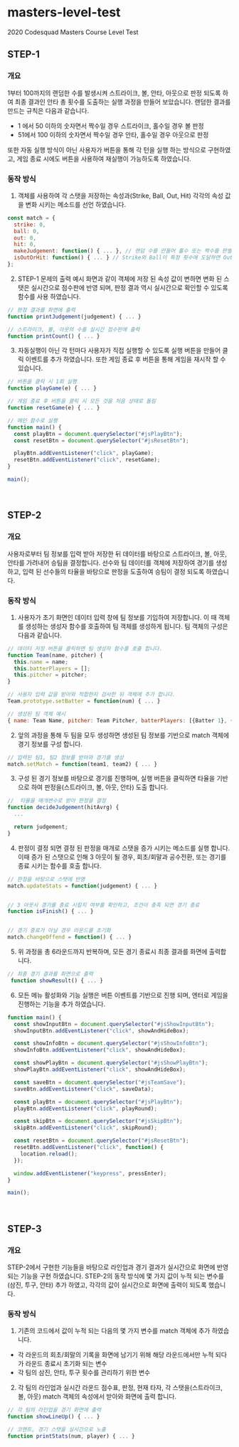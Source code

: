 # masters-level-test

2020 Codesquad Masters Course Level Test
<br/>

## STEP-1

### 개요

1부터 100까지의 랜덤한 수를 발생시켜 스트라이크, 볼, 안타, 아웃으로 판정 되도록 하여 최종 결과인 안타 총 횟수를 도출하는 실행 과정을 만들어 보았습니다.
랜덤한 결과를 만드는 규칙은 다음과 같습니다.

- 1 에서 50 이하의 숫자면서 짝수일 경우 스트라이크, 홀수일 경우 볼 판정
- 51에서 100 이하의 숫자면서 짝수일 경우 안타, 홀수일 경우 아웃으로 판정

또한 자동 실행 방식이 아닌 사용자가 버튼을 통해 각 턴을 실행 하는 방식으로 구현하였고, 게임 종료 시에도 버튼을 사용하여 재실행이 가능하도록 하였습니다.
<br/>

### 동작 방식

1. 객체를 사용하여 각 스탯을 저장하는 속성과(Strike, Ball, Out, Hit) 각각의 속성 값을 변화 시키는 메소드를 선언 하였습니다.

```js
const match = {
  strike: 0,
  ball: 0,
  out: 0,
  hit: 0,
  makeJudgement: function() { ... }, // 랜덤 수를 만들어 홀수 또는 짝수를 판별하고, 그에 따라 판정을 발생 시킴
  isOutOrHit: function() { ... } // Strike와 Ball이 특정 횟수에 도달하면 Out과 Hit 증가
};
```

2. STEP-1 문제의 출력 예시 화면과 같이 객체에 저장 된 속성 값이 변하면 변화 된 스탯은 실시간으로 점수판에 반영 되며, 판정 결과 역시 실시간으로 확인할 수 있도록 함수를 사용 하였습니다.

```js
// 판정 결과를 화면에 출력
function printJudgement(judgement) { ... }

// 스트라이크, 볼, 아웃의 수를 실시간 점수판에 출력
function printCount() { ... }
```

3. 자동실행이 아닌 각 턴마다 사용자가 직접 실행할 수 있도록 실행 버튼을 만들어 클릭 이벤트를 추가 하였습니다. 또한 게임 종료 후 버튼을 통해 게임을 재시작 할 수 있습니다.

```js
// 버튼을 클릭 시 1회 실행
function playGame(e) { ... }

// 게임 종료 후 버튼을 클릭 시 모든 것을 처음 상태로 돌림
function resetGame(e) { ... }

// 메인 함수로 실행
function main() {
  const playBtn = document.querySelector("#jsPlayBtn");
  const resetBtn = document.querySelector("#jsResetBtn");

  playBtn.addEventListener("click", playGame);
  resetBtn.addEventListener("click", resetGame);
}

main();
```

<br/>

## STEP-2

### 개요

사용자로부터 팀 정보를 입력 받아 저장한 뒤 데이터를 바탕으로 스트라이크, 볼, 아웃, 안타를 가려내어 승팀을 결정합니다.
선수와 팀 데이터를 객체에 저장하여 경기를 생성하고, 입력 된 선수들의 타율을 바탕으로 판정을 도출하여 승팀이 결정 되도록 하였습니다.
<br/>

### 동작 방식

1. 사용자가 초기 화면인 데이터 입력 창에 팀 정보를 기입하여 저장합니다. 이 때 객체를 생성하는 생성자 함수를 호출하여 팀 객체를 생성하게 됩니다. 팀 객체의 구성은 다음과 같습니다.

```js
// 데이터 저장 버튼을 클릭하면 팀 생성자 함수를 호출 합니다.
function Team(name, pitcher) {
  this.name = name;
  this.batterPlayers = [];
  this.pitcher = pitcher;
}

// 사용자 입력 값을 받아와 적합한지 검사한 뒤 객체에 추가 합니다.
Team.prototype.setBatter = function(num) { ... }

// 생성된 팀 객체 예시
{ name: Team Name, pitcher: Team Pitcher, batterPlayers: [{Batter 1}, {Batter 2}, {Batter 3}, ... ] }
```

2. 앞의 과정을 통해 두 팀을 모두 생성하면 생성된 팀 정보를 기반으로 match 객체에 경기 정보를 구성 합니다.

```js
// 입력된 팀1, 팀2 정보를 받아와 경기를 생성
match.setMatch = function(team1, team2) { ... }
```

3. 구성 된 경기 정보를 바탕으로 경기를 진행하며, 실행 버튼을 클릭하면 타율을 기반으로 하여 판정을(스트라이크, 볼, 아웃, 안타) 도출 합니다.

```js
//  타율을 매개변수로 받아 판정을 결정
function decideJudgement(hitAvrg) {
  ...

  return judgement;
}
```

4. 판정이 결정 되면 결정 된 판정을 매개로 스탯을 증가 시키는 메소드를 실행 합니다. 이때 증가 된 스탯으로 인해 3 아웃이 될 경우, 회초/회말과 공수전환, 또는 경기를 종료 시키는 함수를 호출 합니다.

```js
// 판정을 바탕으로 스탯에 반영
match.updateStats = function(judgement) { ... }


// 3 아웃시 경기를 종료 시킬지 여부를 확인하고, 조건이 충족 되면 경기 종료
function isFinish() { ... }


// 경기 종료가 아닐 경우 라운드를 초기화
match.changeOffend = function() { ... }
```

5. 위 과정을 총 6라운드까지 반복하며, 모든 경기 종료시 최종 결과를 화면에 출력합니다.

```js
// 최종 경기 결과를 화면으로 출력
 function showResult() { ... }
```

6. 모든 메뉴 활성화와 기능 실행은 버튼 이벤트를 기반으로 진행 되며, 엔터로 게임을 진행하는 기능을 추가 하였습니다.

```js
function main() {
  const showInputBtn = document.querySelector("#jsShowInputBtn");
  showInputBtn.addEventListener("click", showAndHideBox);

  const showInfoBtn = document.querySelector("#jsShowInfoBtn");
  showInfoBtn.addEventListener("click", showAndHideBox);

  const showPlayBtn = document.querySelector("#jsShowPlayBtn");
  showPlayBtn.addEventListener("click", showAndHideBox);

  const saveBtn = document.querySelector("#jsTeamSave");
  saveBtn.addEventListener("click", saveData);

  const playBtn = document.querySelector("#jsPlayBtn");
  playBtn.addEventListener("click", playRound);

  const skipBtn = document.querySelector("#jsSkipBtn");
  skipBtn.addEventListener("click", skipRound);

  const resetBtn = document.querySelector("#jsResetBtn");
  resetBtn.addEventListener("click", function() {
    location.reload();
  });

  window.addEventListener("keypress", pressEnter);
}

main();
```

<br/>

## STEP-3

### 개요

STEP-2에서 구현한 기능들을 바탕으로 라인업과 경기 결과가 실시간으로 화면에 반영 되는 기능을 구현 하였습니다. STEP-2의 동작 방식에 몇 가지 값이 누적 되는 변수를(삼진, 투구, 안타) 추가 하였고, 각각의 값이 실시간으로 화면에 출력이 되도록 했습니다.
<br/>

### 동작 방식

1. 기존의 코드에서 값이 누적 되는 다음의 몇 가지 변수를 match 객체에 추가 하였습니다.

- 각 라운드의 회초/회말의 기록을 화면에 남기기 위해 해당 라운드에서만 누적 되다가 라운드 종료시 초기화 되는 변수
- 각 팀의 삼진, 안타, 투구 횟수를 관리하기 위한 변수

2. 각 팀의 라인업과 실시간 라운드 점수표, 판정, 현재 타자, 각 스탯을(스트라이크, 볼, 아웃) match 객체의 속성에서 받아와 화면에 출력 합니다.

```js
// 각 팀의 라인업을 경기 화면에 출력
function showLineUp() { ... }

// 코멘트, 경기 스탯을 실시간으로 노출
function printStats(num, player) { ... }
```
